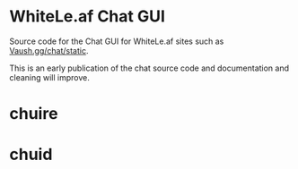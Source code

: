 # WhiteLe.af Chat GUI

Source code for the Chat GUI for WhiteLe.af sites such as [Vaush.gg/chat/static](https://www.vaush.gg/chat/static/). 

This is an early publication of the chat source code and documentation and cleaning will improve.

# chuire
# chuid
